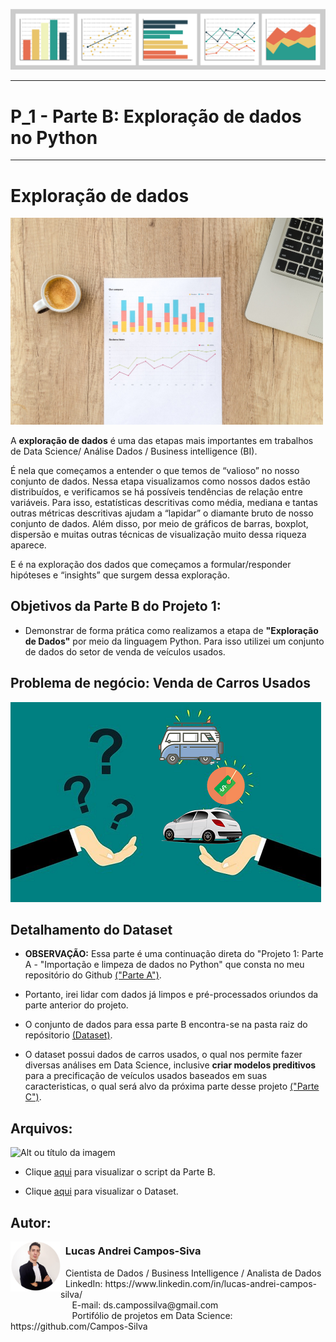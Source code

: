 ![Alt ou título da imagem](https://raw.githubusercontent.com/Campos-Silva/Projeto_01_Parte_B_Exploracao_de_dados_no_Python/main/exploracao_de_dados_v_2.png)

________________________________________________________________________________________________________________________________________________


# P_1 - Parte B: Exploração de dados no Python

________________________________________________________________________________________________________________________________________________


# Exploração de dados

 <left>
<img src="https://raw.githubusercontent.com/Campos-Silva/Projeto_01_Parte_B_Exploracao_de_dados_no_Python/main/exploracao_5.jpg" width="500" />
</left>

 A **exploração de dados** é uma das etapas mais importantes em trabalhos de Data Science/ Análise Dados / Business intelligence (BI).


 

 É nela que começamos a entender o que temos de “valioso” no nosso conjunto de dados. Nessa etapa visualizamos como nossos dados estão distribuídos, e verificamos se há possíveis tendências de relação entre variáveis. Para isso, estatísticas descritivas como média, mediana e tantas outras métricas descritivas ajudam a “lapidar” o diamante bruto de nosso conjunto de dados. Além disso, por meio de gráficos de barras, boxplot, dispersão e muitas outras técnicas de visualização muito dessa riqueza aparece.



E é na exploração dos dados que começamos a formular/responder hipóteses e “insights” que surgem dessa exploração.


## Objetivos da Parte B do Projeto 1:

-  Demonstrar de forma prática como realizamos a etapa de **"Exploração de Dados"** por meio da linguagem Python. Para isso utilizei um conjunto de dados do setor de venda de veículos usados.

## Problema de negócio: Venda de Carros Usados

![Alt ou título da imagem](https://raw.githubusercontent.com/Campos-Silva/Projeto_1_Precificacao_de_Veiculos_Usados/main/comprar_carro_duvida_c.png)

## Detalhamento do Dataset

- **OBSERVAÇÃO:** Essa parte é uma continuação direta do "Projeto 1: Parte A - "Importação e limpeza de dados no Python" que consta no meu repositório do Github [("Parte A")](https://github.com/Campos-Silva/Projeto-01-Importacao-e-limpeza-de-dados-no-Python).

- Portanto, irei lidar com dados já limpos e pré-processados oriundos da parte anterior do projeto.


- O conjunto de dados para essa parte B encontra-se na pasta raiz do repósitorio [(Dataset)](https://github.com/Campos-Silva/Projeto_01_Parte_B_Exploracao_de_dados_no_Python/blob/main/carros_formatado.csv).

- O dataset possui dados de carros usados, o qual nos permite fazer diversas análises em Data Science, inclusive **criar modelos preditivos** para a precificação de veículos usados baseados em suas caracteristicas, o qual será alvo da próxima parte desse projeto [("Parte C")](https://github.com/Campos-Silva/Projeto_01_Parte_C_Modelos_de_Machine_Learning_no_Python).

## Arquivos:

![Alt ou título da imagem](https://github.com/Campos-Silva/Projeto_01_Parte_A_Importacao-e-limpeza-de-dados-no-Python/blob/main/icones_v_1.png)

- Clique [aqui](https://github.com/Campos-Silva/Projeto_01_Parte_B_Exploracao_de_dados_no_Python/blob/main/Projeto_1_Parte_B_Exploracao_de_dados_no_Python.ipynb) para visualizar o script da Parte B.

- Clique [aqui](https://github.com/Campos-Silva/Projeto_02_Exploracao_de_dados_no_Python/blob/main/carros_formatado.csv) para visualizar o Dataset.
## Autor:

<img  src="https://raw.githubusercontent.com/Campos-Silva/Campos-Silva/main/perfil_lucas_andrei_campos_silva.png" width="80" alt="cognitiveclass.ai logo" align="left" /> 

### &nbsp;&nbsp;Lucas Andrei Campos-Siva

<p>
&nbsp;&nbsp;Cientista de Dados / Business Intelligence / Analista de Dados<br/>
&nbsp;&nbsp;LinkedIn: https://www.linkedin.com/in/lucas-andrei-campos-silva/<br/>
&nbsp;&nbsp;&nbsp;&nbsp;&nbsp;&nbsp;&nbsp;&nbsp;&nbsp;&nbsp;&nbsp;&nbsp;&nbsp;&nbsp;&nbsp;&nbsp;&nbsp;&nbsp;&nbsp;&nbsp;&nbsp;&nbsp;&nbsp;&nbsp;&nbsp;E-mail: ds.campossilva@gmail.com<br/>
&nbsp;&nbsp;&nbsp;&nbsp;&nbsp;&nbsp;&nbsp;&nbsp;&nbsp;&nbsp;&nbsp;&nbsp;&nbsp;&nbsp;&nbsp;&nbsp;&nbsp;&nbsp;&nbsp;&nbsp;&nbsp;&nbsp;&nbsp;&nbsp;&nbsp;Portifólio de projetos em Data Science: https://github.com/Campos-Silva
</p>
